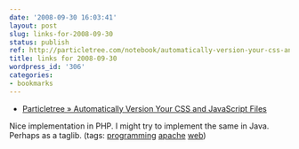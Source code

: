 ```yaml
---
date: '2008-09-30 16:03:41'
layout: post
slug: links-for-2008-09-30
status: publish
ref: http://particletree.com/notebook/automatically-version-your-css-and-javascript-files/
title: links for 2008-09-30
wordpress_id: '306'
categories:
- bookmarks
---
```


  * [Particletree  » Automatically Version Your CSS and JavaScript Files](http://particletree.com/notebook/automatically-version-your-css-and-javascript-files/)


Nice implementation in PHP.  I might try to implement the same in Java.  Perhaps as a taglib. (tags: [programming](http://delicious.com/eob/programming) [apache](http://delicious.com/eob/apache) [web](http://delicious.com/eob/web))




